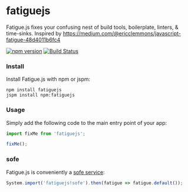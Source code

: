 # fatiguejs
Fatigue.js fixes your confusing nest of build tools, boilerplate, linters, &amp; time-sinks. Inspired by https://medium.com/@ericclemmons/javascript-fatigue-48d4011b6fc4

[![npm version](https://img.shields.io/npm/v/fatiguejs.svg?style=flat-square)](https://www.npmjs.org/package/fatiguejs)
[![Build Status](https://img.shields.io/travis/blittle/fatiguejs.svg?style=flat-square)](https://travis-ci.org/blittle/fatiguejs)

### Install
Install Fatigue.js with npm or jspm:

```
npm install fatiguejs
jspm install npm:fatiguejs
```

### Usage
Simply add the following code to the main entry point of your app:

```js
import fixMe from 'fatiguejs';

fixMe();
```

### sofe
Fatigue.js is conveniently a [sofe service](https://github.com/CanopyTax/sofe):

```js
System.import('fatiguejs!sofe').then(fatigue => fatigue.default());
```
